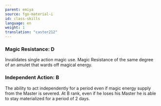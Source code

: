 ```yaml
---
parent: emiya
source: fgo-material-i
id: class-skills
language: en
weight: 1
translation: "castor212"
---
```


### Magic Resistance: D

Invalidates single action magic use. Magic Resistance of the same degree of an amulet that wards off magical energy.

### Independent Action: B

The ability to act independently for a period even if magic energy supply from the Master is severed.
At B rank, even if he loses his Master he is able to stay materialized for a period of 2 days.
